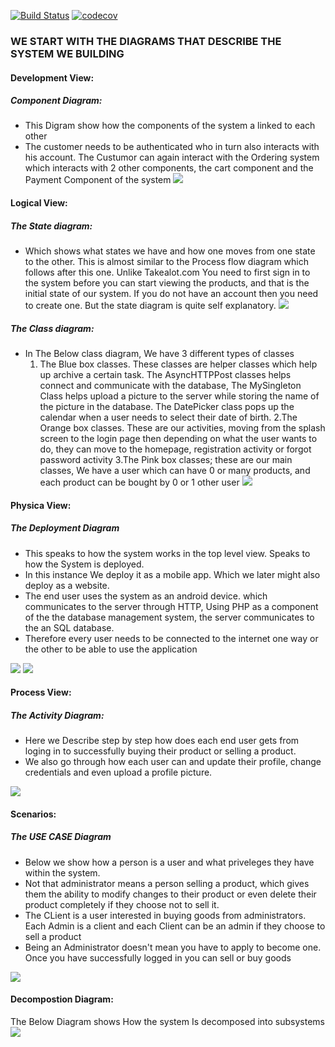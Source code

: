 [![Build Status](https://travis-ci.com/Coms3-Software-Design/Software-Design.svg?branch=master)](https://travis-ci.com/Coms3-Software-Design/Software-Design)
[![codecov](https://codecov.io/gh/Coms3-Software-Design/Software-Design/branch/master/graph/badge.svg)](https://codecov.io/gh/Coms3-Software-Design/Software-Design)






### WE START WITH THE DIAGRAMS THAT DESCRIBE THE SYSTEM WE BUILDING
#### Development View:
##### Component Diagram:
* This Digram show how the components of the system a linked to each other
* The customer needs to be authenticated who in turn also interacts with his account. The Custumor can again interact with the Ordering system which interacts with 2 other components, the cart component and the Payment Component of the system 
![](Images/component.png)

#### Logical View:
##### The State diagram: 
* Which shows what states we have and how one moves from one state to the other. This is almost similar to the Process flow diagram which follows after this one. Unlike Takealot.com You need to first sign in to the system before you can start viewing the products, and that is the initial state of our system. If you do not have an account then you need to create one. But the state diagram is quite self explanatory.
![](Images/state.png)

##### The Class diagram:
* In The Below class diagram, We have 3 different types of classes
  1. The Blue box classes. These classes are helper classes which help up archive a certain task. The AsyncHTTPPost classes helps connect and communicate with the database, The MySingleton Class helps upload a picture to the server while storing the name of the picture in the database. The DatePicker class pops up the calendar when a user needs to select their date of birth.
  2.The Orange box classes. These are our activities, moving from the splash screen to the login page then depending on what the user wants to do, they can move to the homepage, registration activity or forgot password activity
  3.The Pink box classes; these are our main classes, We have a user which can have 0 or many products, and each product can be bought by 0 or 1 other user
  ![](Images/class.png)

#### Physica View:
##### The Deployment Diagram
* This speaks to how the system works in the top level view. Speaks to how the System is deployed.
* In this instance We deploy it as a mobile app. Which we later might also deploy as a website.
* The end user uses the system as an android device. which communicates to the server through HTTP, Using PHP as a component of the the database management system, the server communicates to the an SQL database.
* Therefore every user needs to be connected to the internet one way or the other to be able to use the application

![](Images/Deploy.jpeg)
![](Images/Deployment.jpeg)


#### Process View:
##### The Activity Diagram:
* Here we Describe step by step how does each  end user gets from loging in to successfully buying their product or selling a product. 
* We also go through how each user can and update their profile, change credentials and even upload a profile picture.

![](Images/ProcessFLow.jpeg)

#### Scenarios:

##### The USE CASE Diagram
* Below we show how a person is a user and what priveleges they have within the system.
* Not that administrator means a person selling a product, which gives them the ability to modify changes to their product or even delete their product completely if they choose not to sell it.
* The CLient is a user interested in buying goods from administrators. Each Admin is a client and each Client can be an admin if they choose to sell a product
* Being an Administrator doesn't mean you have to apply to become one. Once you have successfully logged in you can sell or buy goods

![](Images/useCase.png)

#### Decompostion Diagram:
The Below Diagram shows How the system Is decomposed into subsystems
![](Images/Decomposition.jpeg)


